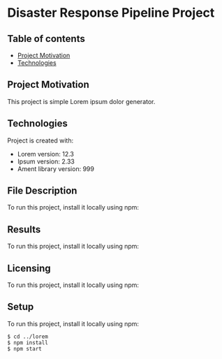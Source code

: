 # Disaster Response Pipeline Project

## Table of contents
* [Project Motivation](#project-motivation)
* [Technologies](#technologies)

## Project Motivation
This project is simple Lorem ipsum dolor generator.
	
## Technologies
Project is created with:
* Lorem version: 12.3
* Ipsum version: 2.33
* Ament library version: 999
	
## File Description
To run this project, install it locally using npm:

## Results
To run this project, install it locally using npm:

## Licensing
To run this project, install it locally using npm:

## Setup
To run this project, install it locally using npm:

```
$ cd ../lorem
$ npm install
$ npm start
```
